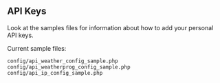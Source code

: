 ## API Keys

Look at the samples files for information about how to add your personal API keys.

Current sample files:

`config/api_weather_config_sample.php`
`config/api_weatherprog_config_sample.php`
`config/api_ip_config_sample.php`

